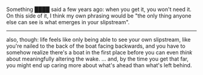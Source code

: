 Something ████ said a few years ago: when you get it, you won't need it. On this side of it, I think my own phrasing would be "the only thing anyone else can see is what emerges in your slipstream".

---

also, though: life feels like only being able to see your own slipstream, like you're nailed to the back of the boat facing backwards, and you have to somehow realize there's a boat in the first place before you can even *think* about meaningfully altering the wake. ... and, by the time you get that far, you might end up caring more about what's ahead than what's left behind.
